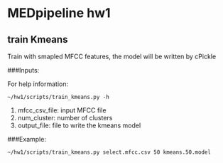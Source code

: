 # MEDpipeline hw1

## train Kmeans
Train with smapled MFCC features, the model will be written by cPickle

###Inputs:

For help information:
```
~/hw1/scripts/train_kmeans.py -h
```

1. mfcc_csv_file:   input MFCC file
2. num_cluster:   number of clusters
3. output_file:   file to write the kmeans model

###Example:

```
~/hw1/scripts/train_kmeans.py select.mfcc.csv 50 kmeans.50.model
```

